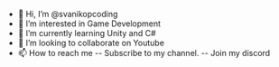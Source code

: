 - 👋 Hi, I’m @svanikopcoding
- 👀 I’m interested in Game Development
- 🌱 I’m currently learning Unity and C#
- 💞️ I’m looking to collaborate on Youtube
- 📫 How to reach me 
-- Subscribe to my channel.
-- Join my discord

<!---
svanikopcoding/svanikopcoding is a ✨ special ✨ repository because its `README.md` (this file) appears on your GitHub profile.
You can click the Preview link to take a look at your changes.
--->
